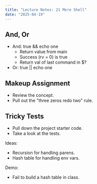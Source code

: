 ```yaml
---
title: "Lecture Notes: 21 More Shell"
date: "2025-04-19"
---
```


## And, Or

- And: true && echo one
  - Return value from main
  - Success (rv = 0) is true
  - Return val of last command in $?
- Or: true || echo one

## Makeup Assignment

- Review the concept.
- Pull out the "three zeros redo two" rule.

## Tricky Tests

- Pull down the project starter code.
- Take a look at the tests.

Ideas:

- Recursion for handling parens.
- Hash table for handling env vars.

Demo:

- Fail to build a hash table in class.
